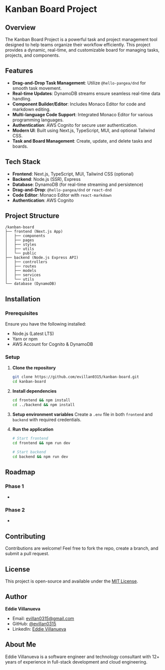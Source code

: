 # Kanban Board Project

## Overview

The Kanban Board Project is a powerful task and project management tool designed to help teams organize their workflow efficiently. This project provides a dynamic, real-time, and customizable board for managing tasks, projects, and components.

## Features

- **Drag-and-Drop Task Management**: Utilize `@hello-pangea/dnd` for smooth task movement.
- **Real-time Updates**: DynamoDB streams ensure seamless real-time data handling.
- **Component Builder/Editor**: Includes Monaco Editor for code and markdown editing.
- **Multi-language Code Support**: Integrated Monaco Editor for various programming languages.
- **Authentication**: AWS Cognito for secure user authentication.
- **Modern UI**: Built using Next.js, TypeScript, MUI, and optional Tailwind CSS.
- **Task and Board Management**: Create, update, and delete tasks and boards.

## Tech Stack

- **Frontend**: Next.js, TypeScript, MUI, Tailwind CSS (optional)
- **Backend**: Node.js (SSR), Express
- **Database**: DynamoDB (for real-time streaming and persistence)
- **Drag-and-Drop**: `@hello-pangea/dnd` or `react-dnd`
- **Code Editor**: Monaco Editor with `react-markdown`
- **Authentication**: AWS Cognito

## Project Structure

```
/kanban-board
├── frontend (Next.js App)
│   ├── components
│   ├── pages
│   ├── styles
│   ├── utils
│   └── public
├── backend (Node.js Express API)
│   ├── controllers
│   ├── routes
│   ├── models
│   ├── services
│   └── utils
└── database (DynamoDB)
```

## Installation

### Prerequisites

Ensure you have the following installed:

- Node.js (Latest LTS)
- Yarn or npm
- AWS Account for Cognito & DynamoDB

### Setup

1. **Clone the repository**

   ```bash
   git clone https://github.com/evillan0315/kanban-board.git
   cd kanban-board
   ```

2. **Install dependencies**

   ```bash
   cd frontend && npm install
   cd ../backend && npm install
   ```

3. **Setup environment variables**
   Create a `.env` file in both `frontend` and `backend` with required credentials.

4. **Run the application**

   ```bash
   # Start frontend
   cd frontend && npm run dev

   # Start backend
   cd backend && npm run dev
   ```

## Roadmap

### Phase 1

-

### Phase 2

-

## Contributing

Contributions are welcome! Feel free to fork the repo, create a branch, and submit a pull request.

## License

This project is open-source and available under the [MIT License](LICENSE).

## Author

**Eddie Villanueva**

- Email: [evillan0315@gmail.com](mailto\:evillan0315@gmail.com)
- GitHub: [@evillan0315](https://github.com/evillan0315)
- LinkedIn: [Eddie Villanueva](https://www.linkedin.com/in/evillanueva0315/)

## About Me

Eddie Villanueva is a software engineer and technology consultant with 12+ years of experience in full-stack development and cloud engineering.
